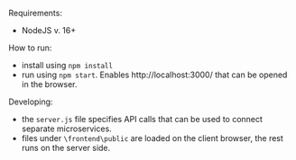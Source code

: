 Requirements: 
- NodeJS v. 16+ 

How to run: 
- install using `npm install`
- run using `npm start`. Enables http://localhost:3000/ that can be opened in the browser. 

Developing: 
- the `server.js` file specifies API calls that can be used to connect separate microservices. 
- files under `\frontend\public` are loaded on the client browser, the rest runs on the server side. 

